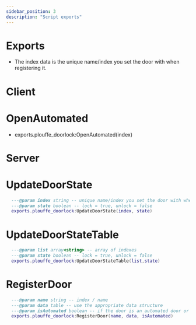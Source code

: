 ```yaml
---
sidebar_position: 3
description: "Script exports"
---
```


# Exports
  - The index data is the unique name/index you set the door with when registering it.

# Client
  # OpenAutomated
  - exports.plouffe_doorlock:OpenAutomated(index)

# Server
  # UpdateDoorState
  ```lua
    ---@param index string -- unique name/index you set the door with when registering it
    ---@param state boolean -- lock = true, unlock = false
    exports.plouffe_doorlock:UpdateDoorState(index, state)
  ```

  # UpdateDoorStateTable
  ```lua
    ---@param list array<string> -- array of indexes
    ---@param state boolean -- lock = true, unlock = false
    exports.plouffe_doorlock:UpdateDoorStateTable(list,state)
  ```
  # RegisterDoor
  ```lua
    ---@param name string -- index / name
    ---@param data table -- use the appropriate data structure
    ---@param isAutomated boolean -- if the door is an automated door or not
    exports.plouffe_doorlock:RegisterDoor(name, data, isAutomated)
  ```
